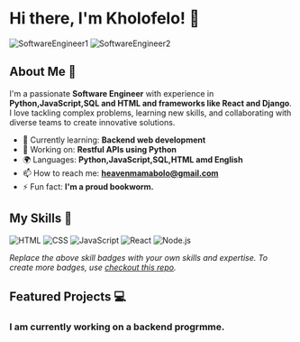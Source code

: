 # Hi there, I'm Kholofelo! 👋

![SoftwareEngineer1](https://github.com/user-attachments/assets/e8cc8c64-ad6c-4737-a709-26c1f89ccb74) ![SoftwareEngineer2](https://github.com/user-attachments/assets/59d21708-9450-4f8f-938b-bbb3d11a8679)
                                  


## About Me 🚀

I'm a passionate **Software Engineer** with experience in **Python,JavaScript,SQL and HTML and frameworks like React and Django**. I love tackling complex problems, learning new skills, and collaborating with diverse teams to create innovative solutions.

- 🌱 Currently learning: **Backend web development**
- 🔭 Working on: **Restful APIs using Python**
- 🌍 Languages: **Python,JavaScript,SQL,HTML amd English**
- 📫 How to reach me: **heavenmamabolo@gmail.com**
- ⚡ Fun fact: **I'm a proud bookworm.**

## My Skills 🧠

![HTML](https://img.shields.io/badge/-HTML-E34F26?style=flat-square&logo=html5&logoColor=white)
![CSS](https://img.shields.io/badge/-CSS-1572B6?style=flat-square&logo=css3&logoColor=white)
![JavaScript](https://img.shields.io/badge/-JavaScript-F7DF1E?style=flat-square&logo=javascript&logoColor=black)
![React](https://img.shields.io/badge/-React-61DAFB?style=flat-square&logo=react&logoColor=black)
![Node.js](https://img.shields.io/badge/-Node.js-339933?style=flat-square&logo=node.js&logoColor=white)

*Replace the above skill badges with your own skills and expertise. To create more badges, use [checkout this repo](https://github.com/alexandresanlim/Badges4-README.md-Profile).*

## Featured Projects 💻

### I am currently working on a backend progrmme.


